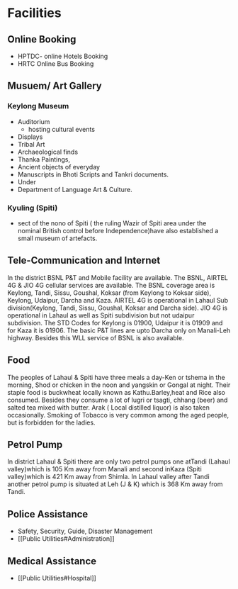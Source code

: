 # Facilities
## Online Booking
* HPTDC- online Hotels Booking
* HRTC Online Bus Booking
## Musuem/ Art Gallery
### Keylong Museum
* Auditorium
    * hosting cultural events
* Displays
* Tribal Art
* Archaeological finds
* Thanka Paintings,
* Ancient objects of everyday
* Manuscripts in Bhoti Scripts and Tankri documents.
* Under
* Department of Language Art & Culture.
### Kyuling (Spiti)
* sect of the nono of Spiti ( the ruling Wazir of Spiti area under the nominal British control before Independence)have also established a small museum of artefacts.

## Tele-Communication and Internet

In the district BSNL P&T and Mobile facility are available. The BSNL, AIRTEL 4G & JIO 4G cellular services are available. The BSNL coverage area is Keylong, Tandi, Sissu, Goushal, Koksar (from Keylong to Koksar side), Keylong, Udaipur, Darcha and Kaza. AIRTEL 4G is operational in Lahaul Sub division(Keylong, Tandi, Sissu, Goushal, Koksar and Darcha side). JIO 4G is operational in Lahaul as well as Spiti subdivision but not udaipur subdivision. The STD Codes for Keylong is 01900, Udaipur it is 01909 and for Kaza it is 01906. The basic P&T lines are upto Darcha only on Manali-Leh highway. Besides this WLL service of BSNL is also available.

## Food

The peoples of Lahaul & Spiti have three meals a day-Ken or tshema in the morning, Shod or chicken in the noon and yangskin or Gongal at night. Their staple food is buckwheat locally known as Kathu.Barley,heat and Rice also consumed. Besides they consume a lot of lugri or tsagti, chhang (beer) and salted tea mixed with butter. Arak ( Local distilled liquor) is also taken occasionally. Smoking of Tobacco is very common among the aged people, but is forbidden for the ladies.

## Petrol Pump

In district Lahaul & Spiti there are only two petrol pumps one atTandi (Lahaul valley)which is 105 Km away from Manali and second inKaza (Spiti valley)which is 421 Km away from Shimla. In Lahaul valley after Tandi another petrol pump is situated at Leh (J & K) which is 368 Km away from Tandi.

## Police Assistance
* Safety, Security, Guide, Disaster Management
* [[Public Utilities#Administration]]
## Medical Assistance
* [[Public Utilities#Hospital]]